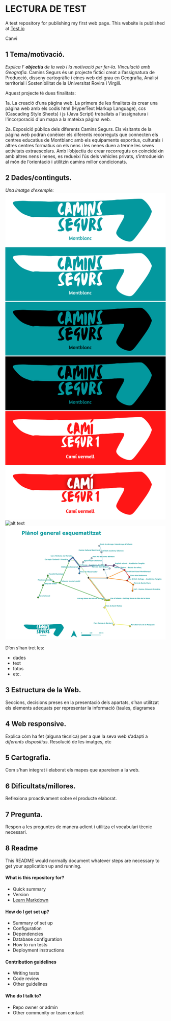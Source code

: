 # LECTURA DE TEST
A test repository for publishing my first web page. This website is published at [Test.io](https://edumolne.github.io/test/)

Canvi

## 1 Tema/motivació.
*Explica l’ **objectiu** de la web i la motivació per fer-la. Vinculació
amb Geografia.*
Camins Segurs és un projecte fictici creat a l’assignatura de Producció, disseny cartogràfic i eines web del grau en Geografia, Anàlisi territorial i Sostenibilitat de la Universitat Rovira i Virgili.

Aquest projecte té dues finalitats:

1a. La creació d’una pàgina web. La primera de les finalitats és crear una pàgina web amb els codis html (HyperText Markup Language), ccs (Cascading Style Sheets) i js (Java Script) treballats a l'assignatura i l'incorporació d'un mapa a la mateixa pàgina web.

2a. Exposició pública dels diferents Camins Segurs. Els visitants de la pàgina web podran conèixer els diferents recorreguts que connecten els centres educatius de Montblanc amb els equipaments esportius, culturals i altres centres formatius on els nens i les nenes duen a terme les seves activitats extraescolars. Amb l’objectiu de crear recorreguts on coincideixin amb altres nens i nenes, es redueixi l’ús dels vehicles privats, s’introdueixin al món de l’orientació i utilitzin camins millor condicionats.

## 2 Dades/continguts.
*Una imatge d'exemple:*
![alt text](./Imatges/1.png)
![alt text](./Imatges/2.png)
![alt text](./Imatges/3.png)
![alt text](./Imatges/4.png)
![alt text](./Imatges/camired.png)
![alt text](./Imatges/camired_white.png)
![alt text](./Imatges/camired-black.png)
![alt text](./Imatges/mapa_esq.jpg)

D’on s’han tret les:
- dades
- text
- fotos
- etc.

## 3 Estructura de la Web.
Seccions, decisions preses en la presentació dels
apartats, s’han utilitzat els elements adequats per representar la informació
(taules, diagrames

## 4 Web responsive.
Explica cóm ha fet (alguna tècnica) per a que la seva web
s’adapti a *diferents dispositius*. Resolució de les imatges, etc

## 5 Cartografia.
Com s’han integrat i elaborat els mapes que apareixen a la web.

## 6 Dificultats/millores.
Reflexiona proactivament sobre el producte elaborat.

## 7 Pregunta.
Respon a les preguntes de manera adient i utilitza el vocabulari tècnic
necessari.

## 8 Readme ##
This README would normally document whatever steps are necessary to get your application up and running.

#### What is this repository for? ####

* Quick summary
* Version
* [Learn Markdown](https://bitbucket.org/tutorials/markdowndemo)

#### How do I get set up? ####

* Summary of set up
* Configuration
* Dependencies
* Database configuration
* How to run tests
* Deployment instructions

#### Contribution guidelines ####

* Writing tests
* Code review
* Other guidelines

#### Who do I talk to? ####

* Repo owner or admin
* Other community or team contact

